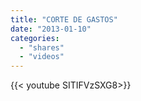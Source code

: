 ```yaml
---
title: "CORTE DE GASTOS"
date: "2013-01-10"
categories:
  - "shares"
  - "videos"
---
```


<div style="width: 70vw;">{{< youtube SITIFVzSXG8>}}</div>
